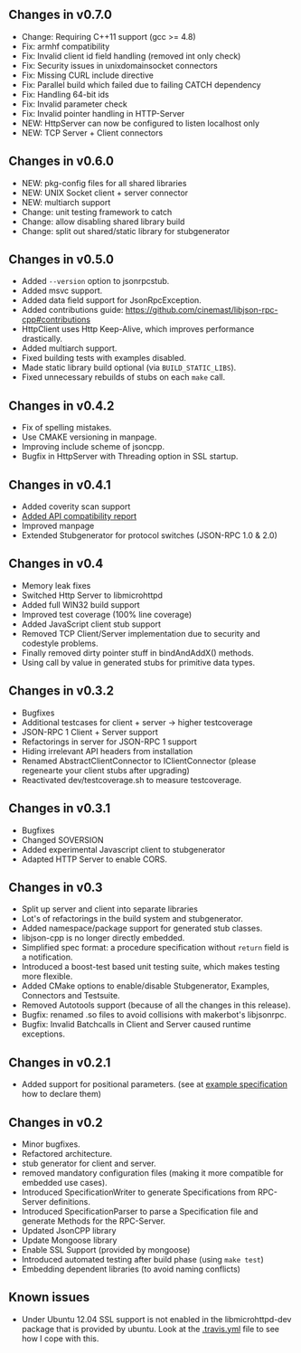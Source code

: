 Changes in v0.7.0
-----------------
- Change: Requiring C++11 support (gcc >= 4.8)
- Fix: armhf compatibility
- Fix: Invalid client id field handling (removed int only check)
- Fix: Security issues in unixdomainsocket connectors
- Fix: Missing CURL include directive
- Fix: Parallel build which failed due to failing CATCH dependency
- Fix: Handling 64-bit ids
- Fix: Invalid parameter check
- Fix: Invalid pointer handling in HTTP-Server
- NEW: HttpServer can now be configured to listen localhost only
- NEW: TCP Server + Client connectors

Changes in v0.6.0
-----------------
- NEW: pkg-config files for all shared libraries
- NEW: UNIX Socket client + server connector
- NEW: multiarch support
- Change: unit testing framework to catch
- Change: allow disabling shared library build
- Change: split out shared/static library for stubgenerator

Changes in v0.5.0
-----------------
- Added `--version` option to jsonrpcstub.
- Added msvc support.
- Added data field support for JsonRpcException.
- Added contributions guide: https://github.com/cinemast/libjson-rpc-cpp#contributions
- HttpClient uses Http Keep-Alive, which improves performance drastically.
- Added multiarch support.
- Fixed building tests with examples disabled.
- Made static library build optional (via `BUILD_STATIC_LIBS`).
- Fixed unnecessary rebuilds of stubs on each `make` call.

Changes in v0.4.2
-----------------
- Fix of spelling mistakes.
- Use CMAKE versioning in manpage.
- Improving include scheme of jsoncpp.
- Bugfix in HttpServer with Threading option in SSL startup.

Changes in v0.4.1
-----------------
- Added coverity scan support
- [Added API compatibility report](http://upstream.rosalinux.ru/versions/libjson-rpc-cpp.html)
- Improved manpage
- Extended Stubgenerator for protocol switches (JSON-RPC 1.0 & 2.0)

Changes in v0.4
---------------
- Memory leak fixes
- Switched Http Server to libmicrohttpd
- Added full WIN32 build support
- Improved test coverage (100% line coverage)
- Added JavaScript client stub support
- Removed TCP Client/Server implementation due to security and codestyle problems.
- Finally removed dirty pointer stuff in bindAndAddX() methods.
- Using call by value in generated stubs for primitive data types.

Changes in v0.3.2
-----------------
- Bugfixes
- Additional testcases for client + server -> higher testcoverage
- JSON-RPC 1 Client + Server support
- Refactorings in server for JSON-RPC 1 support
- Hiding irrelevant API headers from installation
- Renamed AbstractClientConnector to IClientConnector (please regenearte your client stubs after upgrading)
- Reactivated dev/testcoverage.sh to measure testcoverage.

Changes in v0.3.1
-----------------
- Bugfixes
- Changed SOVERSION
- Added experimental Javascript client to stubgenerator
- Adapted HTTP Server to enable CORS.

Changes in v0.3
---------------
- Split up server and client into separate libraries
- Lot's of refactorings in the build system and stubgenerator.
- Added namespace/package support for generated stub classes.
- libjson-cpp is no longer directly embedded.
- Simplified spec format: a procedure specification without `return` field is a notification.
- Introduced a boost-test based unit testing suite, which makes testing more flexible.
- Added CMake options to enable/disable Stubgenerator, Examples, Connectors and Testsuite.
- Removed Autotools support (because of all the changes in this release).
- Bugfix: renamed .so files to avoid collisions with makerbot's libjsonrpc.
- Bugfix: Invalid Batchcalls in Client and Server caused runtime exceptions.

Changes in v0.2.1
-----------------
- Added support for positional parameters. (see at [example specification](https://github.com/cinemast/libjson-rpc-cpp/blob/master/src/example/spec.json) how to declare them)

Changes in v0.2
---------------
- Minor bugfixes.
- Refactored architecture.
- stub generator for client and server.
- removed mandatory configuration files (making it more compatible for embedded use cases).
- Introduced SpecificationWriter to generate Specifications from RPC-Server definitions.
- Introduced SpecificationParser to parse a Specification file and generate Methods for the RPC-Server.
- Updated JsonCPP library
- Update Mongoose library
- Enable SSL Support (provided by mongoose)
- Introduced automated testing after build phase (using `make test`)
- Embedding dependent libraries (to avoid naming conflicts)

Known issues
-------------
- Under Ubuntu 12.04 SSL support is not enabled in the libmicrohttpd-dev package that is provided by ubuntu. Look at the [.travis.yml](https://github.com/cinemast/libjson-rpc-cpp/blob/develop/.travis.yml) file to see how I cope with this.
